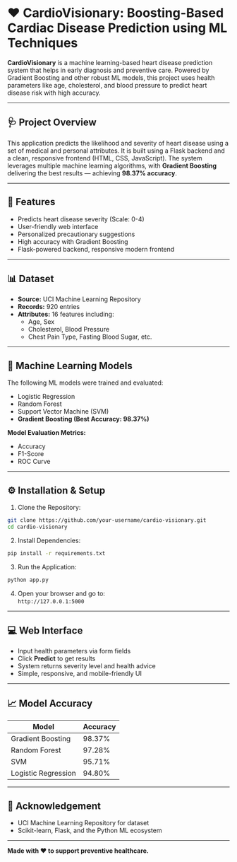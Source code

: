 # ❤️ CardioVisionary: Boosting-Based Cardiac Disease Prediction using ML Techniques

**CardioVisionary** is a machine learning-based heart disease prediction system that helps in early diagnosis and preventive care. Powered by Gradient Boosting and other robust ML models, this project uses health parameters like age, cholesterol, and blood pressure to predict heart disease risk with high accuracy.

---

## 🩺 Project Overview

This application predicts the likelihood and severity of heart disease using a set of medical and personal attributes. It is built using a Flask backend and a clean, responsive frontend (HTML, CSS, JavaScript). The system leverages multiple machine learning algorithms, with **Gradient Boosting** delivering the best results — achieving **98.37% accuracy**.

---

## 📌 Features

- Predicts heart disease severity (Scale: 0-4)
- User-friendly web interface
- Personalized precautionary suggestions
- High accuracy with Gradient Boosting
- Flask-powered backend, responsive modern frontend

---

## 📊 Dataset

- **Source:** UCI Machine Learning Repository  
- **Records:** 920 entries  
- **Attributes:** 16 features including:
  - Age, Sex
  - Cholesterol, Blood Pressure
  - Chest Pain Type, Fasting Blood Sugar, etc.

---

## 🧠 Machine Learning Models

The following ML models were trained and evaluated:
- Logistic Regression  
- Random Forest  
- Support Vector Machine (SVM)  
- **Gradient Boosting (Best Accuracy: 98.37%)**

**Model Evaluation Metrics:**  
- Accuracy  
- F1-Score  
- ROC Curve  

---

## ⚙️ Installation & Setup

1. Clone the Repository:
```bash
git clone https://github.com/your-username/cardio-visionary.git
cd cardio-visionary
```

2. Install Dependencies:
```bash
pip install -r requirements.txt
```

3. Run the Application:
```bash
python app.py
```

4. Open your browser and go to:  
`http://127.0.0.1:5000`

---

## 💻 Web Interface

- Input health parameters via form fields  
- Click **Predict** to get results  
- System returns severity level and health advice  
- Simple, responsive, and mobile-friendly UI

---

## 📈 Model Accuracy

| Model                 | Accuracy  |
|----------------------|-----------|
| Gradient Boosting     | 98.37%    |
| Random Forest         | 97.28%    |
| SVM                   | 95.71%    |
| Logistic Regression   | 94.80%    |

---

## 🙌 Acknowledgement

- UCI Machine Learning Repository for dataset  
- Scikit-learn, Flask, and the Python ML ecosystem  

---

**Made with ❤️ to support preventive healthcare.**
